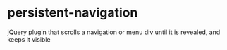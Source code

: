 persistent-navigation
=====================

jQuery plugin that scrolls a navigation or menu div until it is revealed, and keeps it visible
